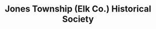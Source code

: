 ---
layout: repo
title: "Jones Township (Elk Co.) Historical Society"
id: 15162
permalink: repos/15162/
---